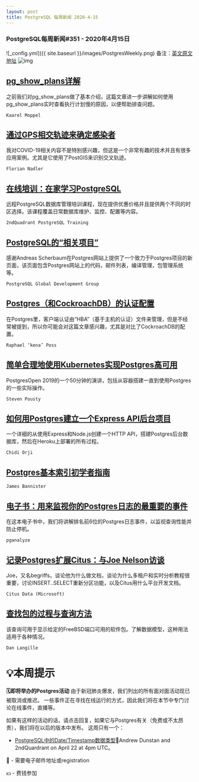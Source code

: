 ```yaml
---
layout: post
title: PostgreSQL 每周新闻 2020-4-15
---
```

### PostgreSQL每周新闻#351 - 2020年4月15日
![_config.yml]({{ site.baseurl }}/images/PostgresWeekly.png)
备注：[英文原文地址](https://postgresweekly.com/issues/351)
![img](https://res.cloudinary.com/cpress/image/upload/w_1280,e_sharpen:60/v1586948216/dbwzd1noi0n9a81gprvg.jpg)
## [pg_show_plans详解](https://postgresweekly.com/link/86714/web)
之前我们对pg_show_plans做了基本介绍，这篇文章进一步讲解如何使用pg_show_plans实时查看执行计划慢的原因，以便帮助排查问题。 


`Kaarel Moppel `
## [通过GPS相交轨迹来确定感染者](https://postgresweekly.com/link/86716/web)
我对COVID-19相关内容不是特别感兴趣，但这是一个非常有趣的技术并且有很多应用案例。尤其是它使用了PostGIS来识别交叉轨迹。


`Florian Nadler `
## [在线培训：在家学习PostgreSQL](https://postgresweekly.com/link/86717/web)
远程PostgreSQL数据库管理培训课程，现在提供优惠价格并且提供两个不同的时区选择。该课程覆盖日常数据库维护、监控、配置等内容。


`2ndQuadrant PostgreSQL Training `
## [PostgreSQL的“相关项目”](https://postgresweekly.com/link/86718/web)
感谢Andreas Scherbaum在Postgres网站上提供了一个致力于Postgres项目的新页面，该页面包含Postgres网站上的代码，邮件列表，编译管理，包管理系统等。


`PostgreSQL Global Development Group `
## [Postgres（和CockroachDB）的认证配置](https://postgresweekly.com/link/86720/web)
在Postgres里，客户端认证由“HBA”（基于主机的认证）文件来管理，但是不经常被提到，所以你可能会对这篇文章感兴趣，尤其是对比了CockroachDB的配置。


`Raphael ‘kena’ Poss `
## [简单合理地使用Kubernetes实现Postgres高可用](https://postgresweekly.com/link/86721/web)
PostgresOpen 2019的一个50分钟的演讲，包括从容器搭建一直到使用Postgres的一些实际操作。


`Steven Pousty `
## [如何用Postgres建立一个Express API后台项目](https://postgresweekly.com/link/86722/web)
一个详细的从使用Express和Node.js创建一个HTTP API，搭建Postgres后台数据库，然后在Heroku上部署的所有过程。


`Chidi Orji `
## [Postgres基本索引初学者指南](https://postgresweekly.com/link/86723/web)


`James Bannister `
## [电子书：用来监视你的Postgres日志的最重要的事件](https://postgresweekly.com/link/86724/web)
在这本电子书中，我们将讲解排名前6位的Postgres日志事件，以监视查询性能并防止停机。


`pganalyze `
## [记录Postgres扩展Citus：与Joe Nelson访谈](https://postgresweekly.com/link/86725/web)
Joe，又名begriffs，谈论他为什么做文档，谈论为什么多租户和实时分析教程很重要，讨论INSERT..SELECT重新分区功能，以及Citus用什么平台开发文档。


`Citus Data (Microsoft) `
## [查找包的过程与查询方法](https://postgresweekly.com/link/86726/web)
该查询可用于显示给定的FreeBSD端口可用的软件包。了解数据模型，这种用法适用于各种情况。


`Dan Langille `

# 💡本周提示

**🗓即将举办的Postgres活动**
由于新冠肺炎爆发，我们列出的所有面对面活动现已被取消或推迟。 一些事件正在寻找在线运行的方式，因此我们将在本节中专门讨论在线事件，直播等。

如果有这样的活动的话，请点击回复，如果它与Postgres有关（免费或不太昂贵），我们将在以后的版本中发布。
这周只有一个：
- [PostgreSQL中的Date/Timestamp数据类型](https://postgresweekly.com/link/86728/web)🔐Andrew Dunstan and 2ndQuardrant on April 22 at 4pm UTC。

🔐 - 需要电子邮件地址或registration

💵 - 费钱参加
